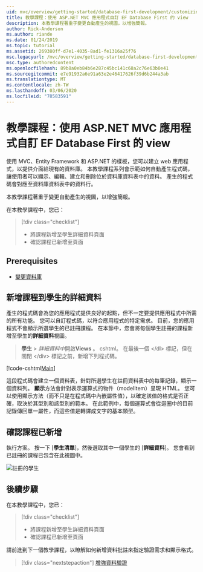 ```yaml
---
uid: mvc/overview/getting-started/database-first-development/customizing-a-view
title: 教學課程：使用 ASP.NET MVC 應用程式自訂 EF Database First 的 view
description: 本教學課程著重于變更自動產生的視圖，以增強簡報。
author: Rick-Anderson
ms.author: riande
ms.date: 01/24/2019
ms.topic: tutorial
ms.assetid: 269380ff-d7e1-4035-8ad1-fe1316a25f76
msc.legacyurl: /mvc/overview/getting-started/database-first-development/customizing-a-view
msc.type: authoredcontent
ms.openlocfilehash: 89b8a0eb84b6e287c45bc141c68a2c76e63b0e41
ms.sourcegitcommit: e7e91932a6e91a63e2e46417626f39d6b244a3ab
ms.translationtype: MT
ms.contentlocale: zh-TW
ms.lasthandoff: 03/06/2020
ms.locfileid: "78583591"
---
```

# <a name="tutorial-customize-view-for-ef-database-first-with-aspnet-mvc-app"></a>教學課程：使用 ASP.NET MVC 應用程式自訂 EF Database First 的 view

使用 MVC、Entity Framework 和 ASP.NET 的樣板，您可以建立 web 應用程式，以提供介面給現有的資料庫。 本教學課程系列會示範如何自動產生程式碼，讓使用者可以顯示、編輯、建立和刪除位於資料庫資料表中的資料。 產生的程式碼會對應至資料庫資料表中的資料行。

本教學課程著重于變更自動產生的視圖，以增強簡報。

在本教學課程中，您已：

> [!div class="checklist"]
> * 將課程新增至學生詳細資料頁面
> * 確認課程已新增至頁面

## <a name="prerequisites"></a>Prerequisites

* [變更資料庫](changing-the-database.md)

## <a name="add-courses-to-student-detail"></a>新增課程到學生的詳細資料

產生的程式碼會為您的應用程式提供良好的起點，但不一定要提供應用程式中所需的所有功能。 您可以自訂程式碼，以符合應用程式的特定需求。 目前，您的應用程式不會顯示所選學生的已註冊課程。 在本節中，您會將每個學生註冊的課程新增至學生的**詳細資料**視圖。

 > **學生** > *詳細資料中*開啟**Views** 。 cshtml。 在最後一個 &lt;/dl&gt; 標記，但在關閉 &lt;/div&gt; 標記之前，新增下列程式碼。

[!code-cshtml[Main](customizing-a-view/samples/sample1.cshtml)]

這段程式碼會建立一個資料表，針對所選學生在註冊資料表中的每筆記錄，顯示一個資料列。 **顯示**方法會針對表示運算式的物件（modelItem）呈現 HTML。 您可以使用顯示方法（而不只是在程式碼中內嵌屬性值），以確定該值的格式是否正確，取決於其型別和該型別的範本。 在此範例中，每個運算式會從迴圈中的目前記錄傳回單一屬性，而這些值是轉譯成文字的基本類型。

## <a name="confirm-courses-are-added"></a>確認課程已新增

執行方案。 按一下 [**學生清單**]，然後選取其中一個學生的 [**詳細資料**]。 您會看到已註冊的課程已包含在此視圖中。

![註冊的學生](customizing-a-view/_static/image1.png)

## <a name="next-steps"></a>後續步驟
在本教學課程中，您已：

> [!div class="checklist"]
> * 將課程新增至學生詳細資料頁面
> * 確認課程已新增至頁面

請前進到下一個教學課程，以瞭解如何新增資料批註來指定驗證需求和顯示格式。
> [!div class="nextstepaction"]
> [增強資料驗證](enhancing-data-validation.md)
